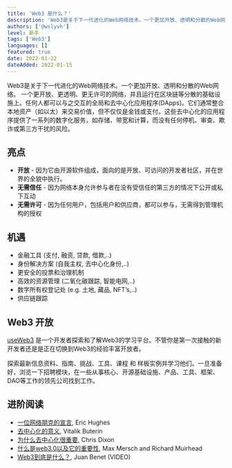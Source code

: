 ```yaml
---
title: 'Web3 是什么？'
description: 'Web3是关于下一代进化的Web网络技术。一个更加开放、透明和分散的Web网络。'
authors: ['@wslyvh']
level: 新手
tags: ['Web3']
languages: []
featured: true
date: 2022-01-22
dateAdded: 2022-01-15
---
```


Web3是关于下一代进化的Web网络技术。一个更加开放、透明和分散的Web网络。 一个更开放、更透明、更无许可的网络，并且运行在区块链等分散的基础设施上。任何人都可以与之交互的全局和去中心化应用程序(DApps)。它们通常整合本地资产（如以太）来交易价值，但不仅仅是金钱或支付。这些去中心化的应用程序提供了一系列的数字化服务，如存储、带宽和计算，而没有任何停机、审查、欺诈或第三方干扰的风险。

## 亮点

- **开放** - 因为它由开源软件组成，面向的是开放、可访问的开发者社区，并在世界的全貌中执行。 
- **无需信任** - 因为网络本身允许参与者在没有受信任的第三方的情况下公开或私下互动
- **无需许可** - 因为任何用户，包括用户和供应商，都可以参与，无需得到管理机构的授权


## 机遇

- 金融工具 (支付, 融资, 贷款, 借款,..)
- 身份解决方案 (自我主权, 去中心化身份,..) 
- 更安全的投票和治理机制
- 高效的资源管理 (二氧化碳跟踪, 智能电网,..)
- 数字所有权登记处 (e.g. 土地, 藏品, NFT’s,..)
- 供应链跟踪


## Web3 开放

[useWeb3](https://useWeb3.chejj.cc/) 是一个开发者探索和了解Web3的学习平台。不管你是第一次接触的新开发者还是是正在切换到Web3的经验丰富开放者。 

探索最新信息资料、指南、挑战、工具、课程 和 样板实例并学习他们。一旦准备好，浏览一下招聘模块，在一些从事核心、开源基础设施、产品、工具、框架、DAO等工作的领先公司找到工作。


## 进阶阅读

- [一位网络朋克的宣言](https://www.activism.net/cypherpunk/manifesto.html), Eric Hughes
- [去中心化的意义](https://medium.com/@VitalikButerin/the-meaning-of-decentralization-a0c92b76a274), Vitalik Buterin
- [为什么去中心化很重要](https://onezero.medium.com/why-decentralization-matters-5e3f79f7638e), Chris Dixon
- [什么是web3.0以及它的重要性](https://medium.com/fabric-ventures/what-is-web-3-0-why-it-matters-934eb07f3d2b), Max Mersch and Richard Muirhead
- [Web3到底是什么？](https://youtu.be/l44z35vabvA), Juan Benet (VIDEO)
